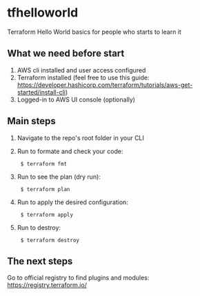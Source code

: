 # tfhelloworld
Terraform Hello World basics for people who starts to learn it

## What we need before start

1. AWS cli installed and user access configured
1. Terraform installed (feel free to use this guide: https://developer.hashicorp.com/terraform/tutorials/aws-get-started/install-cli)
1. Logged-in to AWS UI console (optionally)

## Main steps

1. Navigate to the repo's root folder in your CLI
1. Run to formate and check your code:

        $ terraform fmt

1. Run to see the plan (dry run):

        $ terraform plan

1. Run to apply the desired configuration:

        $ terraform apply

1. Run to destroy: 

        $ terraform destroy

## The next steps

Go to official registry to find plugins and modules: https://registry.terraform.io/
